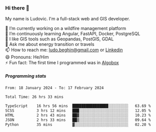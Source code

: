 ### Hi there 👋

My name is Ludovic. I'm a full-stack web and GIS developer.

 🔭 I’m currently working on a wildfire management platform<br/>
 🌱 I’m continuously learning Angular, FastAPI, Docker, PostgreSQL<br/>
 👯 I like GIS tools such as Geopandas, PostGIS, GDAL<br/>
 💬 Ask me about energy transition or travels<br/>
 📫 How to reach me: ludo.beghin@gmail.com or [Linkedin](https://www.linkedin.com/in/ludovic-beghin/)<br/>
 😄 Pronouns: He/Him<br/>
 ⚡ Fun fact: The first time I programmed was in [Algobox](https://fr.wikipedia.org/wiki/Algobox)<br/>

##### Programming stats
<!--START_SECTION:waka-->

```txt
From: 18 January 2024 - To: 17 February 2024

Total Time: 26 hrs 33 mins

TypeScript    16 hrs 56 mins  ████████████████░░░░░░░░░   63.69 %
SCSS          3 hrs 12 mins   ███░░░░░░░░░░░░░░░░░░░░░░   12.05 %
HTML          2 hrs 43 mins   ██▓░░░░░░░░░░░░░░░░░░░░░░   10.23 %
JSON          2 hrs 33 mins   ██▒░░░░░░░░░░░░░░░░░░░░░░   09.64 %
Python        35 mins         ▓░░░░░░░░░░░░░░░░░░░░░░░░   02.20 %
```

<!--END_SECTION:waka-->
